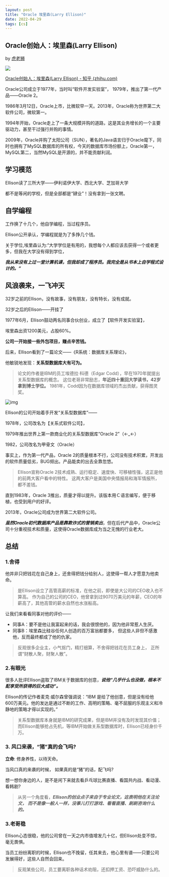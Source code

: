 ```yaml
---
layout: post
title: "Oracle 埃里森(Larry Ellison)"
date: 2022-04-29
tags: [cs]
---
```

## Oracle创始人：埃里森(Larry Ellison)

by [虎老狮](https://www.zhihu.com/people/the-tiger-lion)

![](https://upload.wikimedia.org/wikipedia/commons/thumb/0/00/Larry_Ellison_picture.png/440px-Larry_Ellison_picture.png)

[Oracle创始人：埃里森(Larry Ellison) - 知乎 (zhihu.com)](https://zhuanlan.zhihu.com/p/41773095)

Oracle公司成立于1977年，当时叫“软件开发实验室”，
1979年，推出了第一代产品——Oracle 2。

1986年3月12日，Oracle上市，比微软早一天。2013年，Oracle称为世界第二大软件公司，微软第一。

1994年开始，Oracle走上了一条大规模并购的道路，这是其业务增长的一个主要驱动力，甚至干过强行并购的事情。

2009年，Oracle并购了太阳公司（SUN），著名的Java语言归于Oracle麾下，同时也拥有了MySQL数据库的所有权，今天的数据库市场份额上，Oracle第一，MySQL第二，当然MySQL是开源的，并不能贡献利润。

## 学习模范

Ellison读了三所大学——伊利诺伊大学、西北大学、芝加哥大学

都不是等闲的学校，但是全部都是“肄业”！没有拿到一张文聘。

## 自学编程

工作换了十几个，他自学编程，当过程序员。

Ellison公开承认，学编程就是为了多挣几个钱。

关于学位,埃里森认为:“大学学位是有用的，我想每个人都应该去获得一个或者更多，但我在大学没有得到学位，

***我从来没有上过一堂计算机课，但我却成了程序员。我完全是从书本上自学程式设计的。”***

## 风浪袭来，一飞冲天

32岁之前的Ellison，没有故事，没有朋友，没有特长，没有成就。

32岁之后的Ellison——开挂了

1977年6月，Ellison鼓动两名同事合伙创业，成立了【软件开发实验室】，

埃里森出资1200美元，占股60%。

**公司一开始接一些外包项目，赚点辛苦钱。**

后来，Ellison看到了一篇论文——《R系统：数据库关系理论》，

他敏锐地发现：**关系型数据库大有可为。**

> 论文的作者是IBM的员工埃德拉·科德（Edgar Codd），早在1970年就提出关系型数据库的概念。
> 这位老哥非常励志，**年近四十重回大学读书，42岁拿到博士学位。**
> 1981年，Codd因为在数据库领域的杰出贡献，获得图灵奖。

![img](https://raw.githubusercontent.com/randoruf/photo-asset-repo/main/imgs/v2-c3d1dbb7333c0fc0d1691daf83f2192c_1440w.jpg)

Ellison的公司开始着手开发“关系型数据库”——

1978年，公司改名为【关系式软件公司】，

1979年推出世界上第一款商业化的关系型数据库“Oracle 2”（←_←）

1982，公司改名为甲骨文（Oracle）

事实上，作为第一代产品，Oracle 2的质量根本不行，公司没有技术积累，开发出的软件质量低劣，BUG频出。产品能卖的出去全靠忽悠。

> Ellison宣称Oracle 2技术成熟、运行稳定、速度快、可移植性强，这正是他的前两大客户看中的特性。
> 这两大客户是美国中央情报局和海军情报所，都不差钱。

直到1983年，Oracle 3推出，质量才得以提升。该版本用Ｃ语言编写，便于移植，也受到用户的好评。

2013年，Oracle公司成为世界第二大软件公司。

***虽然Oracle初代数据库产品是靠欺诈式的营销卖出***，但在后代产品中，Oracle公司十分重视技术和质量，这使得Oracle数据库成为当之无愧的行业老大。

## 总结

### 1.舍得

他并非只把钱花在自己身上，还舍得把钱分给别人，这使得一帮人才愿意为他卖命。

> 是Ellison设立了高管高薪的标准，在他之前，即使是大公司的CEO收入也不算高。
> 作为自己的公司的CEO，他曾拿到过9070万美元的年薪，CEO的年薪高了，其他高管的薪水自然也水涨船高。

让我们来看看同事对他的评价——

- 同事A：要不是他让我富起来的话，我会很恨他的，因为他非常惹人生厌。
- 同事B：埃里森比硅谷任何人创造的百万富翁都要多， 但这些人非但不感激他，反而最终都成了他的仇家。

> 反观很多企业主，小气抠门，精打细算，不舍得把钱花在员工身上，
> 正所谓“财散人聚，财聚人散”。

### 2.有眼光

很多人批评Ellison盗取了IBM关于数据库的创意，***说他“几乎什么也没做，根本不配享受所获得的巨大成功”。***

Ellison的传记作者麦克·威尔森曾强调说：“IBM 是给了他创意，但是没有给他 600万美元。他的发达是通过不断的工作、高明的策略、毫不屈服的乐观主义和冷静地的策略才得以实现的。”

> 关系型数据库本身就是IBM的研究成果，但是IBM并没有及时发现其价值；
> 而Ellison能够抢占先机，等IBM开始做关系型数据库时，Ellison已经身价千万。

### 3. 风口来袭，“猪”真的会飞吗? 

**立命**: 修身养性，以待天命。

当风口真的来袭的时候， 如果真的是“猪”的话，配飞吗? 

想一想你身边的人，是不是闲下来就去看乒乓球比赛直播、看国共内战、看动漫、看韩剧? 

> 从另一个角度看，***Ellison的创业点子来自于专业论文，这表明他在关注论文，***
> ***而不是像一般人一样，没事儿打打游戏、看看直播、刷刷咨询什么的。***

### 3.老哥稳

Ellison心态很稳，他的公司曾在一天之内市值增发几十亿，但Ellison处变不惊，毫无畏惧。

当员工纷纷离职的时候，Ellison也不挽留，任其来去，他心里有谱——只要公司发展得好，这些人自然会回来。

> 反观某些公司，员工要离职各种话术劝阻，还扣押工资、恐吓威胁什么的。

